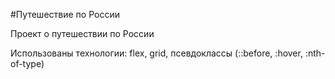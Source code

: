 #Путешествие по России

Проект о путешествии по России

Использованы технологии: flex, grid, псевдоклассы (::before, :hover, :nth-of-type)
